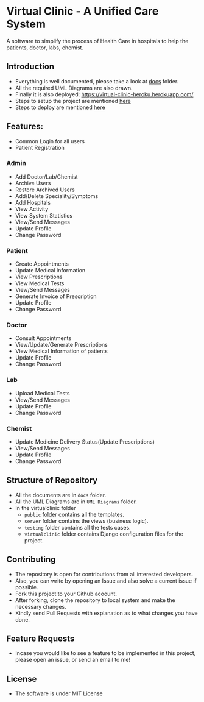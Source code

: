 # Virtual Clinic - A Unified Care System

A software to simplify the process of Health Care in hospitals to help the patients, doctor, labs, chemist.

## Introduction

- Everything is well documented, please take a look at [docs](./docs) folder.
- All the required UML Diagrams are also drawn.
- Finally it is also deployed: https://virtual-clinic-heroku.herokuapp.com/
- Steps to setup the project are mentioned [here](./docs/INSTALLATION.md)
- Steps to deploy are mentioned [here](./docs/DEPLOY.md)

## Features:

- Common Login for all users
- Patient Registration

### Admin

- Add Doctor/Lab/Chemist
- Archive Users
- Restore Archived Users
- Add/Delete Speciality/Symptoms
- Add Hospitals
- View Activity
- View System Statistics
- View/Send Messages
- Update Profile
- Change Password

### Patient

- Create Appointments
- Update Medical Information
- View Prescriptions
- View Medical Tests
- View/Send Messages
- Generate Invoice of Prescription
- Update Profile
- Change Password

### Doctor

- Consult Appointments
- View/Update/Generate Prescriptions
- View Medical Information of patients
- Update Profile
- Change Password

### Lab

- Upload Medical Tests
- View/Send Messages
- Update Profile
- Change Password

### Chemist

- Update Medicine Delivery Status(Update Prescriptions)
- View/Send Messages
- Update Profile
- Change Password

## Structure of Repository

- All the documents are in `docs` folder.
- All the UML Diagrams are in `UML Diagrams` folder.
- In the virtualclinic folder
  - `public` folder contains all the templates.
  - `server` folder contains the views (business logic).
  - `testing` folder contains all the tests cases.
  - `virtualclinic` folder contains Django configuration files for the project.

## Contributing

- The repository is open for contributions from all interested developers.
- Also, you can write by opening an Issue and also solve a current issue if possible.
- Fork this project to your Github acoount.
- After forking, clone the repository to local system and make the necessary changes.
- Kindly send Pull Requests with explanation as to what changes you have done.

## Feature Requests

- Incase you would like to see a feature to be implemented in this project, please open an issue, or send an email to me!

## License

- The software is under MIT License
